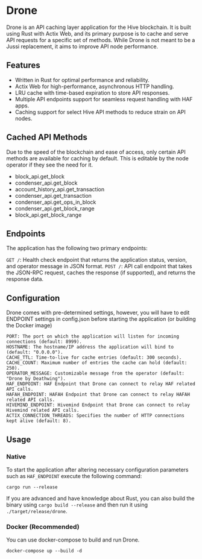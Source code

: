 # Drone

Drone is an API caching layer application for the Hive blockchain. It is built using Rust with Actix Web, and its primary purpose is to cache and serve API requests for a specific set of methods. While Drone is not meant to be a Jussi replacement, it aims to improve API node performance.

## Features

* Written in Rust for optimal performance and reliability.
* Actix Web for high-performance, asynchronous HTTP handling.
* LRU cache with time-based expiration to store API responses.
* Multiple API endpoints support for seamless request handling with HAF apps.
* Caching support for select Hive API methods to reduce strain on API nodes.


## Cached API Methods

Due to the speed of the blockchain and ease of access, only certain API methods are available for caching by default. This is editable by the node operator if they see the need for it.

* block_api.get_block
* condenser_api.get_block
* account_history_api.get_transaction
* condenser_api.get_transaction
* condenser_api.get_ops_in_block
* condenser_api.get_block_range
* block_api.get_block_range


## Endpoints


The application has the following two primary endpoints:

`GET /`: Health check endpoint that returns the application status, version, and operator message in JSON format.
`POST /`: API call endpoint that takes the JSON-RPC request, caches the response (if supported), and returns the response data.


## Configuration

Drone comes with pre-determined settings, however, you will have to edit ENDPOINT settings in config.json before starting the application (or building the Docker image)

```
PORT: The port on which the application will listen for incoming connections (default: 8999).
HOSTNAME: The hostname/IP address the application will bind to (default: "0.0.0.0").
CACHE_TTL: Time-to-live for cache entries (default: 300 seconds).
CACHE_COUNT: Maximum number of entries the cache can hold (default: 250).
OPERATOR_MESSAGE: Customizable message from the operator (default: "Drone by Deathwing").
HAF_ENDPOINT: HAF Endpoint that Drone can connect to relay HAF related API calls.
HAFAH_ENDPOINT: HAFAH Endpoint that Drone can connect to relay HAFAH related API calls.
HIVEMIND_ENDPOINT: Hivemind Endpoint that Drone can connect to relay Hivemind related API calls.
ACTIX_CONNECTION_THREADS: Specifies the number of HTTP connections kept alive (default: 8).
```

## Usage

### Native

To start the application after altering necessary configuration parameters such as `HAF_ENDPOINT` execute the following command:

`cargo run --release`

If you are advanced and have knowledge about Rust, you can also build the binary using `cargo build --release` and then run it using `./target/release/drone`.

### Docker (Recommended)

You can use docker-compose to build and run Drone.

`docker-compose up --build -d`